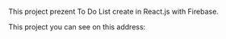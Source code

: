 This project prezent To Do List create in React.js with Firebase.

This project you can see on this address: 

